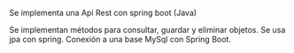 Se implementa una Api Rest con spring boot (Java)

Se implementan métodos para consultar, guardar y eliminar objetos.
Se usa jpa con spring. 
Conexión a una base MySql con Spring Boot. 
